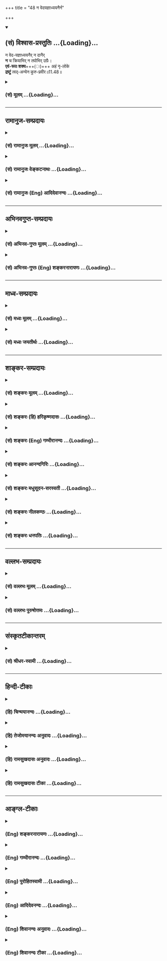 +++
title = "48 न वेदयज्ञाध्ययनैर्न"

+++
<div class="js_include" newlevelforh1="2" title="(सं) विश्वास-प्रस्तुतिः" unfilled url="/purANam_vaiShNavam/mahAbhAratam/06-bhIShma-parva/03-bhagavad-gItA-parva/saMskRtam/vishvAsa-prastutiH/11_vishva-rUpa-darshana/48_na_vedayajnAdhyay.md">
<details open><summary><h2>(सं) विश्वास-प्रस्तुतिः ...{Loading}...</h2></summary>

न वेद-यज्ञाध्ययनैर् न दानैर्  
**न** च क्रियाभिर् न तपोभिर् उग्रैः।  
**एवं-रूपः शक्य**+++(ः)+++ अहं नृ-लोके  
**द्रष्टुं** त्वद्-अन्येन कुरु-प्रवीर॥11.48॥
</details>
</div>
<div class="js_include collapsed" newlevelforh1="3" title="(सं) मूलम्" unfilled url="/purANam_vaiShNavam/mahAbhAratam/06-bhIShma-parva/03-bhagavad-gItA-parva/saMskRtam/mUlam/11_vishva-rUpa-darshana/48_na_vedayajnAdhyay.md">
<details><summary><h3>(सं) मूलम् ...{Loading}...</h3></summary>

न वेदयज्ञाध्ययनैर्न दानै  
र्न च क्रियाभिर्न तपोभिरुग्रैः।  
एवंरूपः शक्य अहं नृलोके  
द्रष्टुं त्वदन्येन कुरुप्रवीर।।11.48।।
</details>
</div>


_________________
## रामानुज-सम्प्रदायः
<div class="js_include collapsed" newlevelforh1="3" title="(सं) रामानुजः मूलम्" unfilled url="/purANam_vaiShNavam/mahAbhAratam/06-bhIShma-parva/03-bhagavad-gItA-parva/saMskRtam/rAmAnujaH/mUlam/11_vishva-rUpa-darshana/48_na_vedayajnAdhyay.md">
<details><summary><h3>(सं) रामानुजः मूलम् ...{Loading}...</h3></summary>

।।11.48।।**एवंरूपः** यथावस्थितः **अहं** मयि भक्तिमतः त्वत्तः **अन्येन**
ऐकान्तिकात्यन्तिकभक्तिरहितेन केन अपि पुरुषेण केवलैः वेदयज्ञादिभिः
**द्रष्टुं न शक्यः।**

</details>
</div>
<div class="js_include collapsed" newlevelforh1="3" title="(सं) रामानुजः वेङ्कटनाथः" unfilled url="/purANam_vaiShNavam/mahAbhAratam/06-bhIShma-parva/03-bhagavad-gItA-parva/saMskRtam/rAmAnujaH/venkaTanAthaH/11_vishva-rUpa-darshana/48_na_vedayajnAdhyay.md">
<details><summary><h3>(सं) रामानुजः वेङ्कटनाथः ...{Loading}...</h3></summary>

  
  
।।11.48।। कथमेतद्रूपस्य मदन्येन केनाप्यदृष्टपूर्वत्वम्
येनकेनचिदुपायेनान्यैरपि दर्शनसम्भवादित्यत्र
एतदुपपादकत्वेनोत्तरश्लोकमवतारयति --
अनन्यभक्तिव्यतिरिक्तैरित्यादिना। एवंरूपः इत्यस्याप्राकृतरूपविशिष्टपरत्वे
कृष्णावताररूपस्य सर्वैदृश्यमानत्वानुपपत्त्या
मनुष्यादिविसजातीयत्वाप्राकृतत्वारूपपरत्वमभिप्रेत्याहयथावस्थितोऽहमिति।
एकान्तभक्तिरहितानामवताररूपदर्शनं तु
मनुष्यादिसजातीयत्वप्राकृतत्वादिरूपेणायथावस्थितदर्शनमेवेति भावः। त्वत्
इत्येतत्पृथक्पदं भक्तिमत्परं चेत्यभिप्रयन्नाहमयि
भक्तिमतस्त्वत्तोऽन्येनेति। अत्रान्यपदेन अर्जुनान्यत्वविवक्षायांभक्त्या
त्वनन्यया शक्य अहमेवंविधोऽर्जुन। ज्ञातुं द्रष्टुं च तत्त्वेन \[11।54\]
इत्युत्तरग्रन्थविरोधापत्त्याभक्तिमदन्यत्वमात्रं
विवक्षितमित्याहएकान्तभक्तिरहितेन केनापीति। वेदशब्दोऽर्थवत्तया
श्रुतवेदपरः। तेनश्रोतव्यः \[2।4।5\] इत्युक्तश्रवणं लभ्यते इत्यध्ययनस्य
पृथगुक्तत्वात्क्रियाशब्देन
गोबलीवर्दनयाद्यज्ञाध्ययनादिव्यतिरिक्तहोमादिक्रिया उच्यन्त
इत्यभिप्रेत्यवेदयज्ञादिभिरित्युक्तम्। तमेतं वेदानुवचनेन ब्राह्मणा
विविदिषन्ति यज्ञेन दानेन तपसानाशकेन \[बृ.उ.4।4।22\] इति श्रुत्या
वेदयज्ञादीनां भक्तिद्वारा दर्शनसाधनत्वप्रतीतेः कथमयं निषेधः इति
शङ्कावारणायकेवलैरित्युक्तम्।  
  

</details>
</div>
<div class="js_include collapsed" newlevelforh1="3" title="(सं) रामानुजः (Eng) आदिदेवानन्दः" unfilled url="/purANam_vaiShNavam/mahAbhAratam/06-bhIShma-parva/03-bhagavad-gItA-parva/saMskRtam/rAmAnujaH/english/AdidevAnandaH/11_vishva-rUpa-darshana/48_na_vedayajnAdhyay.md">
<details><summary><h3>(सं) रामानुजः (Eng) आदिदेवानन्दः ...{Loading}...</h3></summary>

11.48 In this form, which represents My real nature, I cannot be realised by such means as study of the Vedas, sacrifices etc., by anyone who is bereft of exclusive Bhakti towards Me or by any one other than yourself who has complete devotion towards Me.

</details>
</div>


_________________
## अभिनवगुप्त-सम्प्रदायः
<div class="js_include collapsed" newlevelforh1="3" title="(सं) अभिनव-गुप्तः मूलम्" unfilled url="/purANam_vaiShNavam/mahAbhAratam/06-bhIShma-parva/03-bhagavad-gItA-parva/saMskRtam/abhinava-guptaH/mUlam/11_vishva-rUpa-darshana/48_na_vedayajnAdhyay.md">
<details><summary><h3>(सं) अभिनव-गुप्तः मूलम् ...{Loading}...</h3></summary>

।।11.48।। No commentary.  
  

</details>
</div>
<div class="js_include collapsed" newlevelforh1="3" title="(सं) अभिनव-गुप्तः (Eng) शङ्करनारायणः" unfilled url="/purANam_vaiShNavam/mahAbhAratam/06-bhIShma-parva/03-bhagavad-gItA-parva/saMskRtam/abhinava-guptaH/english/shankaranArAyaNaH/11_vishva-rUpa-darshana/48_na_vedayajnAdhyay.md">
<details><summary><h3>(सं) अभिनव-गुप्तः (Eng) शङ्करनारायणः ...{Loading}...</h3></summary>

11.48 Sri Abhinavagupta did not comment upon this sloka.

</details>
</div>


_________________
## माध्व-सम्प्रदायः
<div class="js_include collapsed" newlevelforh1="3" title="(सं) मध्वः मूलम्" unfilled url="/purANam_vaiShNavam/mahAbhAratam/06-bhIShma-parva/03-bhagavad-gItA-parva/saMskRtam/madhvaH/mUlam/11_vishva-rUpa-darshana/48_na_vedayajnAdhyay.md">
<details><summary><h3>(सं) मध्वः मूलम् ...{Loading}...</h3></summary>

।।11.48।। Sri Madhvacharya did not comment on this sloka.,

</details>
</div>
<div class="js_include collapsed" newlevelforh1="3" title="(सं) मध्वः जयतीर्थः" unfilled url="/purANam_vaiShNavam/mahAbhAratam/06-bhIShma-parva/03-bhagavad-gItA-parva/saMskRtam/madhvaH/jayatIrthaH/11_vishva-rUpa-darshana/48_na_vedayajnAdhyay.md">
<details><summary><h3>(सं) मध्वः जयतीर्थः ...{Loading}...</h3></summary>

।।11.48।। Sri Jayatirtha did not comment on this sloka.  
  

</details>
</div>


_________________
## शाङ्कर-सम्प्रदायः
<div class="js_include collapsed" newlevelforh1="3" title="(सं) शङ्करः मूलम्" unfilled url="/purANam_vaiShNavam/mahAbhAratam/06-bhIShma-parva/03-bhagavad-gItA-parva/saMskRtam/shankaraH/mUlam/11_vishva-rUpa-darshana/48_na_vedayajnAdhyay.md">
<details><summary><h3>(सं) शङ्करः मूलम् ...{Loading}...</h3></summary>

।।11.48।। --,**न वेदयज्ञाध्ययनैः** चतुर्णामपि वेदानाम् अध्ययनैः यथावत्
यज्ञाध्ययनैश्च -- वेदाध्ययनैरेव यज्ञाध्ययनस्य सिद्धत्वात् पृथक्
यज्ञाध्ययनग्रहणं यज्ञविज्ञानोपलक्षणार्थम् -- तथा **न दानैः**
तुलापुरुषादिभिः; **न च क्रियाभिः** अग्निहोत्रादिभिः श्रौतादिभिः; **न**
अपि **तपोभिः उग्रैः** चान्द्रायणादिभिः उग्रैः घोरैः; **एवंरूपः**
यथादर्शितं विश्वरूपं यस्य सोऽहम् एवंरूपः न **शक्यः अहं नृलो**के
मनुष्यलोके **द्रष्टुं त्वदन्येन** त्वत्तः अन्येन **कुरुप्रवीर**।।

</details>
</div>
<div class="js_include collapsed" newlevelforh1="3" title="(सं) शङ्करः (हि) हरिकृष्णदासः" unfilled url="/purANam_vaiShNavam/mahAbhAratam/06-bhIShma-parva/03-bhagavad-gItA-parva/saMskRtam/shankaraH/hindI/harikRShNadAsaH/11_vishva-rUpa-darshana/48_na_vedayajnAdhyay.md">
<details><summary><h3>(सं) शङ्करः (हि) हरिकृष्णदासः ...{Loading}...</h3></summary>

।।11.48।। मेरे रूपका दर्शन करके तू निःसंदेह कृतार्थ हो गया है। इस प्रकार
उस रूपदर्शनकी स्तुति करते हैं --, न तो वेद और यज्ञोंके अध्ययनद्वारा
अर्थात् न तो चारों वेदोंका यथावत् अध्ययन करनेसे और न यज्ञोंका अध्ययन
करनेसे ही ( मैं दर्शन दे सकता हूँ )। वेदोंके अध्ययनसे ही यज्ञोंका अध्ययन
सिद्ध हो सकता था; उसपर भी जो अलग यज्ञोंके अध्ययनका ग्रहण है; वह
यज्ञविषयक विशेष विज्ञानके उपलक्षणके लिये है। वैसे ही न मनुष्यके बराबर
तोलकर सुवर्णादि दान करनेसे; न श्रौतस्मार्तादि अग्निहोत्ररूप क्रियाओंसे
और न चान्द्रायण आदि उग्र तपोंसे ही मैं अपने ऐसे रूपका दर्शन दे सकता हूँ।
हे कुरुप्रवीर जैसा विश्वरूप तुझे दिखाया गया है वैसा मैं तेरे सिवा इस
मनुष्यलोकमें और किसीके द्वारा नहीं देखा जा सकता।

</details>
</div>
<div class="js_include collapsed" newlevelforh1="3" title="(सं) शङ्करः (Eng) गम्भीरानन्दः" unfilled url="/purANam_vaiShNavam/mahAbhAratam/06-bhIShma-parva/03-bhagavad-gItA-parva/saMskRtam/shankaraH/english/gambhIrAnandaH/11_vishva-rUpa-darshana/48_na_vedayajnAdhyay.md">
<details><summary><h3>(सं) शङ्करः (Eng) गम्भीरानन्दः ...{Loading}...</h3></summary>

11.48 Na veda-yajna-adhyayanaih, not by the study of the Vedas and
sacrifices, (i.e.) not by the methodical study of even the four Vedas
and the study of the sacrifices-since the study of the sacrifices is
achieved by the very study of the Vedas, the separate mention of the
study of sacrifices is for suggesting detailed knowledge of sacrifices;
\[This separate mention of the study of sacrifices is necessary because
the ancients understood the study of Vedas to mean learing them by
rote.\] so also, na danaih, not by gifts-in such forms as distributing
wealth eal to the weight of the giver; na ca kriyabhih, not even by
rituals-by Vedic and other rituals like Agnihotra etc.; nor even ugraih
tapobhih, by severe austerities such a Candrayana \[A religious
observance or expiatory penance regulated by the moon's phases. In it
the daily antity of food, which consists of fifteen mouthfuls at the
full-moon, is curtailed by one mouthful during the dark fornight till it
is reduced to nothing at the new moon; and it is increased in a like
manner during the bright fortnight.-V.S.A.\] etc. which are frightful;
sakyah aham, can I; evam rupam, in this form-possessing the Cosmic form
as was shown; drastum, be perceived; nrloke, in the human world;
tvad-anyena, by anyone other than you; kuru-pravira, O most valiant
among the Kurus.

</details>
</div>
<div class="js_include collapsed" newlevelforh1="3" title="(सं) शङ्करः आनन्दगिरिः" unfilled url="/purANam_vaiShNavam/mahAbhAratam/06-bhIShma-parva/03-bhagavad-gItA-parva/saMskRtam/shankaraH/AnandagiriH/11_vishva-rUpa-darshana/48_na_vedayajnAdhyay.md">
<details><summary><h3>(सं) शङ्करः आनन्दगिरिः ...{Loading}...</h3></summary>

।।11.48।। तच्छब्देन प्रकृतं दर्शनं परामृश्यते।
वेदाध्ययनात्पृथग्यज्ञाध्ययनग्रहणं पुनरुक्तेरयुक्तमित्याशङ्क्याह -- **न
वेदेति।** नच वेदाध्ययनग्रहणादेव यज्ञविज्ञानमपि
गृहीतमध्ययनस्यार्थावबोधान्तत्वादिति वाच्यं; तस्याक्षरग्रहणान्ततया
वृद्धैः साधितत्वादिति भावः। श्लोकपूरणार्थमसंहितकरणं; त्वत्तोऽन्येन
मदनुग्रहविहीनेनेति शेषः।

</details>
</div>
<div class="js_include collapsed" newlevelforh1="3" title="(सं) शङ्करः मधुसूदन-सरस्वती" unfilled url="/purANam_vaiShNavam/mahAbhAratam/06-bhIShma-parva/03-bhagavad-gItA-parva/saMskRtam/shankaraH/madhusUdana-sarasvatI/11_vishva-rUpa-darshana/48_na_vedayajnAdhyay.md">
<details><summary><h3>(सं) शङ्करः मधुसूदन-सरस्वती ...{Loading}...</h3></summary>

।।11.48।। एतद्रूपदर्शनात्मकमतिदुर्लभं मत्प्रसादं लब्ध्वा कृतार्थ एवासि
त्वमित्याह -- न वेदेति। वेदानां चतुर्णामपि अध्ययनैरक्षरग्रहणरूपैः; तथा
मीमांसाकल्पसूत्रादिद्वारा यज्ञानां
वेदबोधितकर्मणामध्ययनैरर्थविचाररूपैर्वेदयज्ञाध्ययनैः;
दानैस्तुलापुरुषादिभिः; क्रियाभिरग्निहोत्रादिश्रौतकर्मभिः; तपोभिः
कृच्छ्रचान्द्रायणादिभिरुग्रैः कायेन्द्रियशोषकत्वेन दुष्करैः; एवंरूपोऽहं
न शक्यः नृलोके मनुष्यलोके द्रष्टुं त्वदन्येन मदनुग्रहहीनेन। हे
कुरुप्रवीर; शक्योहमिति वक्तव्ये विसर्गलोपश्छान्दसः। प्रत्येकं
नकाराभ्यासो निषेधदार्ढ्याय। नच क्रियाभिरित्यत्र
चकारादनुक्तसाधनान्तरसमुच्चयः।

</details>
</div>
<div class="js_include collapsed" newlevelforh1="3" title="(सं) शङ्करः नीलकण्ठः" unfilled url="/purANam_vaiShNavam/mahAbhAratam/06-bhIShma-parva/03-bhagavad-gItA-parva/saMskRtam/shankaraH/nIlakaNThaH/11_vishva-rUpa-darshana/48_na_vedayajnAdhyay.md">
<details><summary><h3>(सं) शङ्करः नीलकण्ठः ...{Loading}...</h3></summary>

।।11.48।। योगैकगम्यमेतत्कर्मिणां दुष्प्रापमित्याह -- **न वेदेति।**
वेदानां यज्ञानां चाध्ययनैरधिगमैः नच दानैर्नच क्रियाभिः
स्मृत्युक्ताभिरापूर्तादिभिर्वापीकूपारामादिभिस्तपोभिः
कृच्छ्रचान्द्रयणाद्यैः। उग्रैर्मासोपवासाद्यैः। नृलोके एवंरूपोऽहं
द्रष्टुं न शक्यः। रोरुत्वाभाव आर्षः। त्वदन्येन कुरुप्रवीर।

</details>
</div>
<div class="js_include collapsed" newlevelforh1="3" title="(सं) शङ्करः धनपतिः" unfilled url="/purANam_vaiShNavam/mahAbhAratam/06-bhIShma-parva/03-bhagavad-gItA-parva/saMskRtam/shankaraH/dhanapatiH/11_vishva-rUpa-darshana/48_na_vedayajnAdhyay.md">
<details><summary><h3>(सं) शङ्करः धनपतिः ...{Loading}...</h3></summary>

।।11.48।। मम विश्वरुपदर्शनेन कृतार्थ एव त्वं संपन्न इत्याशयेनाह -- नेति।
न वेदानां चतुर्णामप्यध्ययनैः गुरुच्चारणानुच्चारणलक्षणैः।
यज्ञाध्ययनैर्यज्ञविज्ञानस्य भीमांसाकल्पसूत्रादेरध्ययनैर्न
दानैर्गोदानादिभिर्न च क्रियाभिः श्रौतस्मार्थक्रियाकलापैर्न
तपोभिश्चान्द्रायणादिभिरुग्रैः घोरैर्देहशोषणैरेवं यथा प्रदर्शितं
विश्वरुपं यस्य स एवंरुपाऽहं त्वदन्येन मदनुग्रहवर्जितेन द्रष्टुं शक्यः।
अन्ये कुरवः केचित्कुरुवीराश्च। त्वं तु मे तद्रूपदर्शनलब्धप्रकर्षः
कुरुप्रवीरः संपन्न इत सूचयन्नाह हे कुरुप्रवीर।

</details>
</div>


_________________
## वल्लभ-सम्प्रदायः
<div class="js_include collapsed" newlevelforh1="3" title="(सं) वल्लभः मूलम्" unfilled url="/purANam_vaiShNavam/mahAbhAratam/06-bhIShma-parva/03-bhagavad-gItA-parva/saMskRtam/vallabhaH/mUlam/11_vishva-rUpa-darshana/48_na_vedayajnAdhyay.md">
<details><summary><h3>(सं) वल्लभः मूलम् ...{Loading}...</h3></summary>

।।11.48।। मदनुग्रहैकलभ्यभक्तिव्यतिरिक्तैस्तु सर्वैरप्युपायैरेवमपि
द्रष्टुमशक्य इत्याह -- न वेदेति। अहं पुरुषोत्तमः कृष्ण एवंरूपमैश्वरं
यस्य स विशिष्टो नृलोके द्रष्टुमशक्यः केवलोऽक्षरादिस्तु स्वोपासकानां
वेदप्रवचनादिसाधनैर्द्रष्टुं शक्योऽपि भवति; नाहं पुरुषोत्तमः
अनन्यभक्तिलभ्यत्वात्भक्त्याऽहमेकया ग्राह्यः इति \[11।14।21\]
भागवतवाक्यात्। तत्रापि त्वत्तो मदनुगृहीताद्भक्तादन्ये नैवमपि द्रष्टुं न
शक्ताः एतद्दर्शनस्यापि मदनुग्रहलभ्यत्वात् त्वं तु केवलं मदनुग्रहात्
दृष्टवानसि। इयमेव पुष्टिःपोषणं तदनुग्रहः इति \[2।10।4\]
भागवतवाक्यात्। तद्रहितानामपि स्वप्रमेयबलेन स्वप्रापणं पुष्टिः इति
भाष्यकारः। दैवस्य निग्रहणमनु सर्वसाधनकरणेनापि पुरुषोत्तमस्वरूपालाभे
दैन्येनार्त्ततया च दृढतरबीजरूपासक्तिभावमनुग्रहणं भगवता यत्र भवति
सोऽनुग्रहश्च पुष्टिरिति सङ्क्षेपः। तदिदं प्रमेयवर्त्म भागवतषष्ठस्कन्धे
-- सध्रीचीनो ह्ययं पन्था लोके,क्षेमोऽकुतोऽभयः \[अ.1।17\] इति शुकेन
धर्मविष्णुदूतसंवादोपाख्यानद्वारा स्पष्टमेव दर्शितमिति ततोऽवसेयम्।
अत्रोपपत्तिर्भक्तिहेतुग्रन्थेऽनेकधा निरूपिता द्रष्टव्या।

</details>
</div>
<div class="js_include collapsed" newlevelforh1="3" title="(सं) वल्लभः पुरुषोत्तमः" unfilled url="/purANam_vaiShNavam/mahAbhAratam/06-bhIShma-parva/03-bhagavad-gItA-parva/saMskRtam/vallabhaH/puruShottamaH/11_vishva-rUpa-darshana/48_na_vedayajnAdhyay.md">
<details><summary><h3>(सं) वल्लभः पुरुषोत्तमः ...{Loading}...</h3></summary>

  
  
।।11.48।। एवं त्वदिच्छयैवेदं रूपं दर्शितं; इदानीं च पूर्वतनमेव रूपं पश्य;
दर्शनीयस्य रूपस्य दुर्लभत्वायाऽर्जुने कृपाधिक्यमाह -- न वेदेति। न
वेदयज्ञाध्ययनैः वेदानां सार्थकशब्दात्मकानां
यज्ञानामानुपूर्व्यादिसहितविद्याक्रियाणां अध्ययनैः; न दानैः
तुलापुरुषादिभिः; न च क्रियाभिरग्निहोत्रादिरूपाभिः; न तपोभिरुग्रैः
कृच्छ्रचान्द्रायणादिभिः नृलोके मनुष्यलोके एवंरूपः अहं पुरुषोत्तमः हे
कुरुप्रवीर भक्तकुलश्रेष्ठ त्वदन्येन त्वामपहायान्येन द्रष्टुं पूर्वोक्तैः
साधनैरपि न शक्यः न समर्थः।  
  

</details>
</div>


_________________
## संस्कृतटीकान्तरम्
<div class="js_include collapsed" newlevelforh1="3" title="(सं) श्रीधर-स्वामी" unfilled url="/purANam_vaiShNavam/mahAbhAratam/06-bhIShma-parva/03-bhagavad-gItA-parva/saMskRtam/shrIdhara-svAmI/11_vishva-rUpa-darshana/48_na_vedayajnAdhyay.md">
<details><summary><h3>(सं) श्रीधर-स्वामी ...{Loading}...</h3></summary>

।।11.48।। एतद्दर्शनमतिदुर्लभं लब्ध्वा त्वं कृतार्थोऽसीत्याह **-- नेति।**
वेदाध्ययनातिरेकेण यज्ञाध्ययनस्याभावात्। यज्ञशब्देन यज्ञविद्यायाः
कल्पसूत्राद्या लक्ष्यन्ते। वेदानां यज्ञविद्यानां चाध्ययनैरित्यर्थः। नच
दानैर्न च क्रियाभिरग्निहोत्रादिभिर्न
चोग्रैस्तपोभिश्चान्द्रायणादिभिरेवंरूपोऽहं त्वदन्येन मनुष्यलोके द्रष्टुं
शक्यः; अपितु त्वमेव केवलं मत्प्रसादेन दृष्ट्वा कृतार्थोऽसि।

</details>
</div>


_________________
## हिन्दी-टीकाः
<div class="js_include collapsed" newlevelforh1="3" title="(हि) चिन्मयानन्दः" unfilled url="/purANam_vaiShNavam/mahAbhAratam/06-bhIShma-parva/03-bhagavad-gItA-parva/hindI/chinmayAnandaH/11_vishva-rUpa-darshana/48_na_vedayajnAdhyay.md">
<details><summary><h3>(हि) चिन्मयानन्दः ...{Loading}...</h3></summary>

।।11.48।। यहाँ भगवान् यह स्पष्ट करते हैं कि किस कारण से अर्जुन इस
असाधारण अनुभव को प्राप्त करने में विशेष अभिनन्दन का पात्र है। वे कहते
हैं कि केवल वेदों का अध्ययन या यज्ञादि के अनुष्ठान से ही किसी में इस
विश्वरूप को देख सकते की पात्रता नहीं आती। उसी प्रकार; दान धर्म या तप के
आचरण से प्राप्त पुण्य भी इस दर्शन का अधिकार नहीं प्राप्त करता है।
संक्षेप में; कठिन; साधनाओं के अभ्यास से भी जिसे पाना दुर्लभ है; उसे
अर्जुन ने प्राप्त कर लिया; और इस कारण वह विशेष अभिनन्दन का पात्र
है। भगवान् द्वारा यहाँ कहे गये वचनों का विपरीत अर्थ करके कोई यह नहीं समझे
कि उन्होंने वेदाध्ययनादि की निन्दा की है अथवा ये समस्त साधन अनुपयोगी
होने के कारण त्याज्य हैं। तात्पर्य यह है कि अध्ययन; यज्ञ; दान और तप ये
सब अन्तकरण की शुद्धि तथा एकाग्रता प्राप्ति के साधन हैं; जो अनेकता में
एकता के दर्शन करने के लिए अत्यावश्यक है। परन्तु कोई यह भी नहीं समझे कि
यज्ञदानादि साधन अपने आप में ही पूर्ण हैं या वे ही साध्य हैं। केवल
वेदाध्ययन आदि से ही एकत्व का बोध और साक्षात् अनुभव नहीं हो सकता। जब साधन
सम्पन्न मन वृत्तिशून्य हो जाता है केवल तभी उसकी उस अन्तर्मुखी स्थिति में
यह दर्शन सम्भव होता है। तात्पर्य यह है कि भोजन पाक सिद्धि अपने आप में
क्षुधा शान्ति नहीं कर सकती; किन्तु इसका अर्थ यह नहीं कि पाकसिद्धि
अनावश्यक है। इस दृष्टि से हमें इस श्लोक का अर्थ समझना चाहिए। भगवान् आगे
कहते हैं

</details>
</div>
<div class="js_include collapsed" newlevelforh1="3" title="(हि) तेजोमयानन्दः अनुवादः" unfilled url="/purANam_vaiShNavam/mahAbhAratam/06-bhIShma-parva/03-bhagavad-gItA-parva/hindI/tejomayAnandaH/anuvAdaH/11_vishva-rUpa-darshana/48_na_vedayajnAdhyay.md">
<details><summary><h3>(हि) तेजोमयानन्दः अनुवादः ...{Loading}...</h3></summary>

।।11.48।। हे कुरुप्रवीर! तुम्हारे अतिरिक्त इस मनुष्य लोक में किसी अन्य
के द्वारा मैं इस रूप में, न वेदाध्ययन और न यज्ञ, न दान और न (धार्मिक)
क्रियायों के द्वारा और न उग्र तपों के द्वारा ही देखा जा सकता हूँ।।

</details>
</div>
<div class="js_include collapsed" newlevelforh1="3" title="(हि) रामसुखदासः अनुवादः" unfilled url="/purANam_vaiShNavam/mahAbhAratam/06-bhIShma-parva/03-bhagavad-gItA-parva/hindI/rAmasukhadAsaH/anuvAdaH/11_vishva-rUpa-darshana/48_na_vedayajnAdhyay.md">
<details><summary><h3>(हि) रामसुखदासः अनुवादः ...{Loading}...</h3></summary>

।।11.48।। हे कुरुप्रवीर! मनुष्यलोकमें इस प्रकारके विश्वरूपवाला मैं न
वेदोंके पढ़नेसे, न यज्ञोंके अनुष्ठानसे, न दानसे, न उग्र तपोंसे और न
मात्र क्रियाओंसे तेरे (कृपापात्रके) सिवाय और किसीके द्वारा देखा जाना
शक्य हूँ।

</details>
</div>
<div class="js_include collapsed" newlevelforh1="3" title="(हि) रामसुखदासः टीका" unfilled url="/purANam_vaiShNavam/mahAbhAratam/06-bhIShma-parva/03-bhagavad-gItA-parva/hindI/rAmasukhadAsaH/TIkA/11_vishva-rUpa-darshana/48_na_vedayajnAdhyay.md">
<details><summary><h3>(हि) रामसुखदासः टीका ...{Loading}...</h3></summary>

।।11.48।।***व्याख्या--*'कुरुप्रवीर'--**यहाँ अर्जुनके लिये 'कुरुप्रवीर'
सम्बोधन देनेका अभिप्राय है कि सम्पूर्ण कुरुवंशियोंमें मेरेसे उपदेश
सुननेकी, मेरे रूपको देखनेकी और जाननेकी तेरी जिज्ञासा हुई, तो
यह,कुरुवंशियोंमें तुम्हारी श्रेष्ठता है। तात्पर्य यह हुआ कि भगवान्को
देखनेकी, जाननेकी इच्छा होना ही वास्तवमें मनुष्यकी श्रेष्ठता है।

</details>
</div>


_________________
## आङ्ग्ल-टीकाः
<div class="js_include collapsed" newlevelforh1="3" title="(Eng) शङ्करनारायणः" unfilled url="/purANam_vaiShNavam/mahAbhAratam/06-bhIShma-parva/03-bhagavad-gItA-parva/english/shankaranArAyaNaH/11_vishva-rUpa-darshana/48_na_vedayajnAdhyay.md">
<details><summary><h3>(Eng) शङ्करनारायणः ...{Loading}...</h3></summary>

11.48. Not by the knowledge of the Vedas and sacrifices, nor by making gifts, nor by the rituals, nor by severe austerities, can I be seen in this form in the world of men, by anybody other than yourself, O the great hero of the Kurus !

</details>
</div>
<div class="js_include collapsed" newlevelforh1="3" title="(Eng) गम्भीरानन्दः" unfilled url="/purANam_vaiShNavam/mahAbhAratam/06-bhIShma-parva/03-bhagavad-gItA-parva/english/gambhIrAnandaH/11_vishva-rUpa-darshana/48_na_vedayajnAdhyay.md">
<details><summary><h3>(Eng) गम्भीरानन्दः ...{Loading}...</h3></summary>

11.48 Not by the study of the Vedas and sacrifices, not by gifts, not even by rituals, not by severe austerities can I, in this form, be perceived in the human world by anyone \['By anyone who has not received My grace'. other than you, O most valiant among the Kurus.

</details>
</div>
<div class="js_include collapsed" newlevelforh1="3" title="(Eng) पुरोहितस्वामी" unfilled url="/purANam_vaiShNavam/mahAbhAratam/06-bhIShma-parva/03-bhagavad-gItA-parva/english/purohitasvAmI/11_vishva-rUpa-darshana/48_na_vedayajnAdhyay.md">
<details><summary><h3>(Eng) पुरोहितस्वामी ...{Loading}...</h3></summary>

11.48 Not by study of the scriptures, not by sacrifice or gift, not by ritual or rigorous austerity, is it possible for man on earth to see what thou hast seen, O thou foremost hero of the Kuru-clan!

</details>
</div>
<div class="js_include collapsed" newlevelforh1="3" title="(Eng) आदिदेवनन्दः" unfilled url="/purANam_vaiShNavam/mahAbhAratam/06-bhIShma-parva/03-bhagavad-gItA-parva/english/AdidevanandaH/11_vishva-rUpa-darshana/48_na_vedayajnAdhyay.md">
<details><summary><h3>(Eng) आदिदेवनन्दः ...{Loading}...</h3></summary>

11.48 Neither through the study of the Vedas, nor by sacrifices, nor by recitals of the scriptures, nor by gifts, nor by rituals, nor by strict austerities can I be realised in a form like this in the world of men by any one else but you. O Arjuna!

</details>
</div>
<div class="js_include collapsed" newlevelforh1="3" title="(Eng) शिवानन्दः अनुवादः" unfilled url="/purANam_vaiShNavam/mahAbhAratam/06-bhIShma-parva/03-bhagavad-gItA-parva/english/shivAnandaH/anuvAdaH/11_vishva-rUpa-darshana/48_na_vedayajnAdhyay.md">
<details><summary><h3>(Eng) शिवानन्दः अनुवादः ...{Loading}...</h3></summary>

11.48 Neither by the study of the Vedas and sacrifices, nor by gifts nor by rituals nor by severe austerities can I be seen in this form in the world of men by any other than thyself, O great hero of the Kurus
(Arjuna).

</details>
</div>
<div class="js_include collapsed" newlevelforh1="3" title="(Eng) शिवानन्दः टीका" unfilled url="/purANam_vaiShNavam/mahAbhAratam/06-bhIShma-parva/03-bhagavad-gItA-parva/english/shivAnandaH/TIkA/11_vishva-rUpa-darshana/48_na_vedayajnAdhyay.md">
<details><summary><h3>(Eng) शिवानन्दः टीका ...{Loading}...</h3></summary>

11.48 न not; वेदयज्ञाध्ययनैः by the study of the Vedas and of Yajnas; न
not; दानैः by gifts; न not; च and; क्रियाभिः by rituals; न not; तपोभिः
by austerities; उग्रैः severe; एवंरूपः in such form; शक्यः (am)
possible; अहम् I; नृलोके in the world of men; द्रष्टुम् to be seen;
त्वत् than thee; अन्येन by another; कुरुप्रवीर O great hero of the Kurus.Commentary Mere cramming of the texts of the Vedas without knowing the meaning will not do. A study of the sacrifices also is necessary.
One should know the meaning of these; also.Dana Charity such as a Tula Purusha (gift of gold eal in weight of a man) Kanyadana (gift of ones daughther in marriage); gift of a cow; rice; etc.Kriya Rituals such as Agnihotra.Tapas Such as the Chandrayana Vrata. (This is a kind of Vrata or observance. The daily consumption of food is reduced by one mouthful every day for the dark half of the month beginning with the fullmoon.
Then the food is increased by one mouthful every day during the bright fortnight during the increase of the moon. This Vrata (observance) is a great purifier of the mind. It destroys sins.)

</details>
</div>
